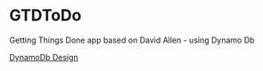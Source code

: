 # GTDToDo
Getting Things Done app based on David Allen - using Dynamo Db 

[DynamoDb Design](./DynamoDbModeling/README.md)
